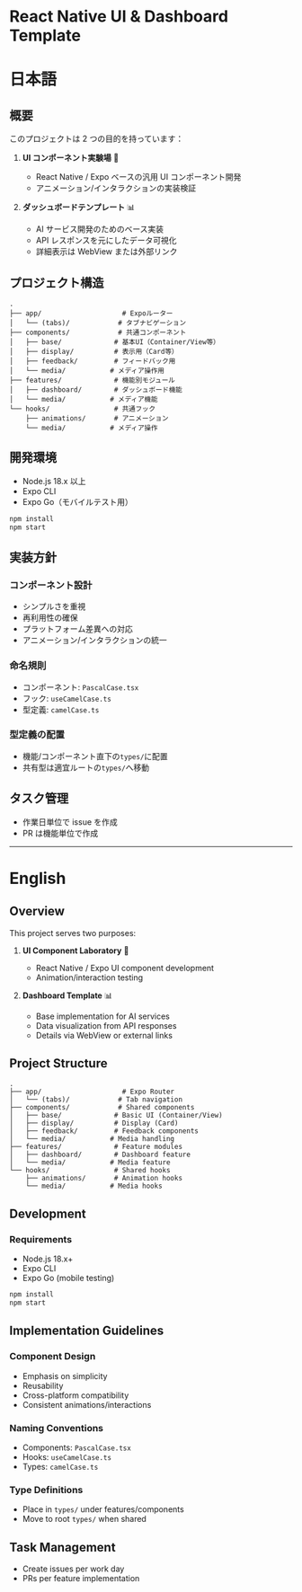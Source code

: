 # React Native UI & Dashboard Template

# 日本語

## 概要

このプロジェクトは 2 つの目的を持っています：

1. **UI コンポーネント実験場** 🧪

   - React Native / Expo ベースの汎用 UI コンポーネント開発
   - アニメーション/インタラクションの実装検証

2. **ダッシュボードテンプレート** 📊
   - AI サービス開発のためのベース実装
   - API レスポンスを元にしたデータ可視化
   - 詳細表示は WebView または外部リンク

## プロジェクト構造

```
.
├── app/                    # Expoルーター
│   └── (tabs)/            # タブナビゲーション
├── components/            # 共通コンポーネント
│   ├── base/             # 基本UI（Container/View等）
│   ├── display/          # 表示用（Card等）
│   ├── feedback/         # フィードバック用
│   └── media/           # メディア操作用
├── features/             # 機能別モジュール
│   ├── dashboard/        # ダッシュボード機能
│   └── media/           # メディア機能
└── hooks/                # 共通フック
    ├── animations/       # アニメーション
    └── media/           # メディア操作
```

## 開発環境

- Node.js 18.x 以上
- Expo CLI
- Expo Go（モバイルテスト用）

```bash
npm install
npm start
```

## 実装方針

### コンポーネント設計

- シンプルさを重視
- 再利用性の確保
- プラットフォーム差異への対応
- アニメーション/インタラクションの統一

### 命名規則

- コンポーネント: `PascalCase.tsx`
- フック: `useCamelCase.ts`
- 型定義: `camelCase.ts`

### 型定義の配置

- 機能/コンポーネント直下の`types/`に配置
- 共有型は適宜ルートの`types/`へ移動

## タスク管理

- 作業日単位で issue を作成
- PR は機能単位で作成

---

# English

## Overview

This project serves two purposes:

1. **UI Component Laboratory** 🧪

   - React Native / Expo UI component development
   - Animation/interaction testing

2. **Dashboard Template** 📊
   - Base implementation for AI services
   - Data visualization from API responses
   - Details via WebView or external links

## Project Structure

```
.
├── app/                    # Expo Router
│   └── (tabs)/            # Tab navigation
├── components/            # Shared components
│   ├── base/             # Basic UI (Container/View)
│   ├── display/          # Display (Card)
│   ├── feedback/         # Feedback components
│   └── media/           # Media handling
├── features/             # Feature modules
│   ├── dashboard/        # Dashboard feature
│   └── media/           # Media feature
└── hooks/                # Shared hooks
    ├── animations/       # Animation hooks
    └── media/           # Media hooks
```

## Development

### Requirements

- Node.js 18.x+
- Expo CLI
- Expo Go (mobile testing)

```bash
npm install
npm start
```

## Implementation Guidelines

### Component Design

- Emphasis on simplicity
- Reusability
- Cross-platform compatibility
- Consistent animations/interactions

### Naming Conventions

- Components: `PascalCase.tsx`
- Hooks: `useCamelCase.ts`
- Types: `camelCase.ts`

### Type Definitions

- Place in `types/` under features/components
- Move to root `types/` when shared

## Task Management

- Create issues per work day
- PRs per feature implementation
